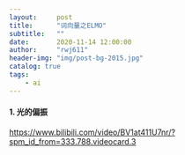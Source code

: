 ```yaml
---
layout:     post
title:      "词向量之ELMO"
subtitle:   ""
date:       2020-11-14 12:00:00
author:     "rwj611"
header-img: "img/post-bg-2015.jpg"
catalog: true
tags:
    - ai
---
```

<head>
    <script src="https://cdn.mathjax.org/mathjax/latest/MathJax.js?config=TeX-AMS-MML_HTMLorMML" type="text/javascript"></script>
    <script type="text/x-mathjax-config">
        MathJax.Hub.Config({
            tex2jax: {
            skipTags: ['script', 'noscript', 'style', 'textarea', 'pre'],
            inlineMath: [['$','$']]
            }
        });
    </script>
</head>

#### 1. 光的偏振
https://www.bilibili.com/video/BV1at411U7nr/?spm_id_from=333.788.videocard.3
